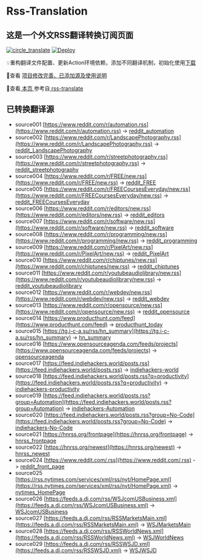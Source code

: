 #  Rss-Translation

## 这是一个外文RSS翻译转换订阅页面 

[![circle_translate](https://github.com/rcy1314/Rss-Translation/actions/workflows/circle_translate.yml/badge.svg)](https://github.com/rcy1314/Rss-Translation/actions/workflows/circle_translate.yml) [![Deploy](https://github.com/rcy1314/Rss-Translation/actions/workflows/jekyll-gh-pages.yml/badge.svg)](https://github.com/rcy1314/Rss-Translation/actions/workflows/jekyll-gh-pages.yml)

 💡重构翻译文件配置、更新Action环境依赖，添加不同翻译机制，初始化使用[下载](https://github.com/rcy1314/Rss-Translation/releases/tag/rss)

 📢查看 [项目修改完善、已添加源及使用说明](https://github.com/rcy1314/Rss-Translation/tree/main/illustrate)

 📢查看[ 本页 ](https://rcy1314.github.io/Rss-Translation) 参考自[ rss-translate ](https://github.com/talengu/rss-translate)

## 已转换翻译源
 - source001 [https://www.reddit.com/r/automation.rss](https://www.reddit.com/r/automation.rss) -> [reddit_automation](rss/reddit_automation.xml)
 - source002 [https://www.reddit.com/r/LandscapePhotography.rss](https://www.reddit.com/r/LandscapePhotography.rss) -> [reddit_LandscapePhotography](rss/reddit_LandscapePhotography.xml)
 - source003 [https://www.reddit.com/r/streetphotography.rss](https://www.reddit.com/r/streetphotography.rss) -> [reddit_streetphotography](rss/reddit_streetphotography.xml)
 - source004 [https://www.reddit.com/r/FREE/new.rss](https://www.reddit.com/r/FREE/new.rss) -> [reddit_FREE](rss/reddit_FREE.xml)
 - source005 [https://www.reddit.com/r/FREECoursesEveryday/new.rss](https://www.reddit.com/r/FREECoursesEveryday/new.rss) -> [reddit_FREECoursesEveryday](rss/reddit_FREECoursesEveryday.xml)
 - source006 [https://www.reddit.com/r/editors/new.rss](https://www.reddit.com/r/editors/new.rss) -> [reddit_editors](rss/reddit_editors.xml)
 - source007 [https://www.reddit.com/r/software/new.rss](https://www.reddit.com/r/software/new.rss) -> [reddit_software](rss/reddit_software.xml)
 - source008 [https://www.reddit.com/r/programming/new.rss](https://www.reddit.com/r/programming/new.rss) -> [reddit_programming](rss/reddit_programming.xml)
 - source009 [https://www.reddit.com/r/PixelArt/new.rss](https://www.reddit.com/r/PixelArt/new.rss) -> [reddit_PixelArt](rss/reddit_PixelArt.xml)
 - source010 [https://www.reddit.com/r/chiptunes/new.rss](https://www.reddit.com/r/chiptunes/new.rss) -> [reddit_chiptunes](rss/reddit_chiptunes.xml)
 - source011 [https://www.reddit.com/r/youtubeaudiolibrary/new.rss](https://www.reddit.com/r/youtubeaudiolibrary/new.rss) -> [reddit_youtubeaudiolibrary](rss/reddit_youtubeaudiolibrary.xml)
 - source012 [https://www.reddit.com/r/webdev/new.rss](https://www.reddit.com/r/webdev/new.rss) -> [reddit_webdev](rss/reddit_webdev.xml)
 - source013 [https://www.reddit.com/r/opensource/new.rss](https://www.reddit.com/r/opensource/new.rss) -> [reddit_opensource](rss/reddit_opensource.xml)
 - source014 [https://www.producthunt.com/feed](https://www.producthunt.com/feed) -> [producthunt_today](rss/producthunt_today.xml)
 - source015 [https://tg.i-c-a.su/rss/hn_summary](https://tg.i-c-a.su/rss/hn_summary) -> [hn_summary](rss/hn_summary.xml)
 - source016 [https://www.opensourceagenda.com/feeds/projects](https://www.opensourceagenda.com/feeds/projects) -> [opensourceagenda](rss/opensourceagenda.xml)
 - source017 [https://feed.indiehackers.world/posts.rss](https://feed.indiehackers.world/posts.rss) -> [indiehackers-world](rss/indiehackers-world.xml)
 - source018 [https://feed.indiehackers.world/posts.rss?q=productivity](https://feed.indiehackers.world/posts.rss?q=productivity) -> [indiehackers-productivity](rss/indiehackers-productivity.xml)
 - source019 [https://feed.indiehackers.world/posts.rss?group=Automation](https://feed.indiehackers.world/posts.rss?group=Automation) -> [indiehackers-Automation](rss/indiehackers-Automation.xml)
 - source020 [https://feed.indiehackers.world/posts.rss?group=No-Code](https://feed.indiehackers.world/posts.rss?group=No-Code) -> [indiehackers-No-Code](rss/indiehackers-No-Code.xml)
 - source021 [https://hnrss.org/frontpage](https://hnrss.org/frontpage) -> [hnrss_frontpage](rss/hnrss_frontpage.xml)
 - source022 [https://hnrss.org/newest](https://hnrss.org/newest) -> [hnrss_newest](rss/hnrss_newest.xml)
 - source024 [https://www.reddit.com/.rss](https://www.reddit.com/.rss) -> [reddit_front_page](rss/reddit_front_page.xml)
 - source025 [https://rss.nytimes.com/services/xml/rss/nyt/HomePage.xml](https://rss.nytimes.com/services/xml/rss/nyt/HomePage.xml) -> [nytimes_HomePage](rss/nytimes_HomePage.xml)
 - source026 [https://feeds.a.dj.com/rss/WSJcomUSBusiness.xml](https://feeds.a.dj.com/rss/WSJcomUSBusiness.xml) -> [WSJcomUSBusiness](rss/WSJcomUSBusiness.xml)
 - source027 [https://feeds.a.dj.com/rss/RSSMarketsMain.xml](https://feeds.a.dj.com/rss/RSSMarketsMain.xml) -> [WSJMarketsMain](rss/WSJMarketsMain.xml)
 - source028 [https://feeds.a.dj.com/rss/RSSWorldNews.xml](https://feeds.a.dj.com/rss/RSSWorldNews.xml) -> [WSJWorldNews](rss/WSJWorldNews.xml)
 - source029 [https://feeds.a.dj.com/rss/RSSWSJD.xml](https://feeds.a.dj.com/rss/RSSWSJD.xml) -> [WSJWSJD](rss/WSJWSJD.xml)
